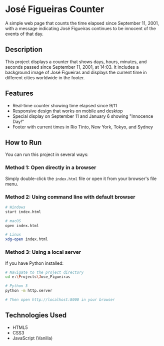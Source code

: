 # José Figueiras Counter

A simple web page that counts the time elapsed since September 11, 2001, with a message indicating José Figueiras continues to be innocent of the events of that day.

## Description

This project displays a counter that shows days, hours, minutes, and seconds passed since September 11, 2001, at 14:03. It includes a background image of José Figueiras and displays the current time in different cities worldwide in the footer.

## Features

- Real-time counter showing time elapsed since 9/11
- Responsive design that works on mobile and desktop
- Special display on September 11 and January 6 showing "Innocence Day!"
- Footer with current times in Rio Tinto, New York, Tokyo, and Sydney

## How to Run

You can run this project in several ways:

### Method 1: Open directly in a browser

Simply double-click the `index.html` file or open it from your browser's file menu.

### Method 2: Using command line with default browser

```bash
# Windows
start index.html

# macOS
open index.html

# Linux
xdg-open index.html
```

### Method 3: Using a local server

If you have Python installed:

```bash
# Navigate to the project directory
cd e:\Projects\Jose_Figueiras

# Python 3
python -m http.server

# Then open http://localhost:8000 in your browser
```

## Technologies Used

- HTML5
- CSS3
- JavaScript (Vanilla)
